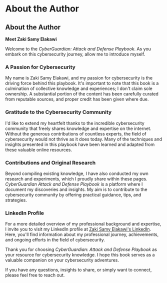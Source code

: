 # About the Author

## About the Author

**Meet Zaki Samy Elakawi**

Welcome to the _CyberGuardian: Attack and Defense Playbook_. As you embark on this cybersecurity journey, allow me to introduce myself.

### A Passion for Cybersecurity

My name is Zaki Samy Elakawi, and my passion for cybersecurity is the driving force behind this playbook. It's important to note that this book is a culmination of collective knowledge and experiences; I don't claim sole ownership. A substantial portion of the content has been carefully curated from reputable sources, and proper credit has been given where due.

### Gratitude to the Cybersecurity Community

I'd like to extend my heartfelt thanks to the incredible cybersecurity community that freely shares knowledge and expertise on the internet. Without the generous contributions of countless experts, the field of cybersecurity would not thrive as it does today. Many of the techniques and insights presented in this playbook have been learned and adapted from these valuable online resources.

### Contributions and Original Research

Beyond compiling existing knowledge, I have also conducted my own research and experiments, which I proudly share within these pages. _CyberGuardian Attack and Defense Playbook_ is a platform where I document my discoveries and insights. My aim is to contribute to the cybersecurity community by offering practical guidance, tips, and strategies.

### LinkedIn Profile

For a more detailed overview of my professional background and expertise, I invite you to visit my LinkedIn profile at [Zaki Samy Elakawi's LinkedIn](https://www.linkedin.com/in/zakisamyelakawi/). Here, you'll find information about my professional journey, achievements, and ongoing efforts in the field of cybersecurity.

Thank you for choosing _CyberGuardian: Attack and Defense Playbook_ as your resource for cybersecurity knowledge. I hope this book serves as a valuable companion on your cybersecurity adventures.

If you have any questions, insights to share, or simply want to connect, please feel free to reach out.&#x20;

